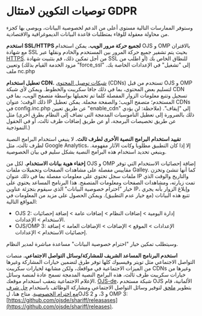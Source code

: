 # توصيات التكوين لامتثال GDPR

وستوفر الممارسات التالية مستوى أعلى من الدعم لخصوصية البيانات، ويوصى بها كجزء من محاولة معقولة للوفاء بمتطلبات قاعدة البيانات الديموغرافية والاقتصادية.

**استخدم SSL/HTTPS لجميع حركة مرور الويب.** يمكن استخدام OJS و OMP بالاقتران مع شهادة SSL بحيث يتم تشفير جميع حركة المرور بين المستخدم والخادم ونقلها عبر [HTTPS](https://en.wikipedia.org/wiki/HTTPS). من أجل تمكين ذلك، قم بتثبيت شهادة SSL للنطاق الخاص بك (أو اطلب من مزود الخدمة القيام بذلك) وتعيين "force_ssl" إلى "تشغيل" في الإعدادات الخاصة بك. ملف nc.php

**تعطيل استخدام CDN.** [شبكات توصيل المحتوى](https://en.wikipedia.org/wiki/Content_delivery_network) (CDNs) تستخدم من قبل OJS و OMP لتسليم بعض المحتوى، بما في ذلك جافا سكريبت والخطوط. ويمكن لأي شبكة CDN تسجيل وتتبع معلومات الزوار المفصلة كلما تم تحميلها بواسطة متصفح الويب، بما في ذلك الوقت؛ عنوان IP المستخدم؛ متصفح الويب؛ والصفحة محملة. يمكن تعطيل CDNs في config.inc.php عن طريق تعيين "enable_cdn" إلى "إيقاف". (ملاحظة: لن يؤدي ذلك بالضرورة إلى تعطيل الناموسيات المدمجة التي تضاف إلى النظام بطرق أخرى) مثل عن طريق تخصيصات البرمجة، أو عن طريق إضافات طرف ثالث، أو في الحقول النموذجية.)

**تقييد استخدام البرامج النصية الأخرى لطرف ثالث.** لا ينبغي استخدام البرامج النصية لطرف ثالث، مثل Google Analytics، إلا إذا كان التطبيق مطلوبا وكانت الآثار مفهومة. وينبغي تحديد استخدام هذه البرامج النصية بشكل سليم في بيان الخصوصية.

**إخفاء هوية بيانات الاستخدام.** لكل من OJS و OMP إضافة إحصائيات الاستخدام التي توفر مقاييس مفصلة على مشاهدات الصفحات وتحميلات ملفات Galley. كما أنها تنشئ وتخزن ملفات سجل تحتوي على معلومات مفصلة بما في ذلك عنوان IP والتاريخ والوقت الذي تمت زيارته، ومشاهدات الصفحات ومعلومات المتصفح. هذا البرنامج المساعد يحتوي على خيار "احترام خصوصية البيانات" الذي سيقوم بتجزئة عناوين IP، وإبلاغ الزوار بأنه يجري تتبع هذه البيانات (مع خيار عدم التطبيق). ويمكن الحصول على مزيد من المعلومات في المواقع التالية:

* OJS 2: إدارة اليومية > إضافات النظام > إضافات عامة > إضافة إحصائيات الاستخدام > الإعدادات.
* OJS/OMP 3: الإعدادات > الموقع > الإضافات > الإضافات العامة > إضافة إحصائيات الاستخدام > الإعدادات.

وسيتطلب تمكين خيار "احترام خصوصية البيانات" مساعدة مباشرة لمدير النظام.

**استخدم البرنامج المساعد الشريف للمشاركة/وسائل التواصل الاجتماعي.** منصات التواصل الاجتماعي مثل تويتر وفيسبوك كلها توفر طرق لتضمين خيارات المشاركة وغيرها من الميزات الاجتماعية في مواقعك، ولكن مشابهة لخيارات سكريبت CDNs وغيرها من خيارات سكريبت طرف ثالث، هذه البرامج النصية المدمجة تسمح عادة لمنصة وسائل الإعلام الاجتماعية بتعقب استخدام موقعك. [OJS-de](http://www.ojs-de.net)، شبكة مستخدم OJS الألمانية، قام بتطوير [ملحق](https://github.com/ojsde/shariff) لتوفير وسائل التواصل الاجتماعي ومشاركة الوظائف باستخدام [حل شرف مع احترام الخصوصية](https://github.com/heiseonline/shariff). متاح هنا، لOJS 2 و 3، و OMP 3: [https://github.com/ojsde/shariff/releasases](https://github.com/ojsde/shariff/releases).
